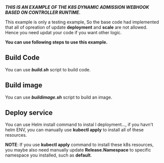 ***THIS IS AN EXAMPLE OF THE K8S DYNAMIC ADMISSION WEBHOOK BASED ON CONTROLLER RUNTIME.***

This example is only a testing example, So the base code had implemented that all of opreation of update **deployment** and **scale** are not allowed. Hence you need updat your code if you want other logic.

**You can use following steps to use this example.**

## Build Code
You can use ***build.sh*** script to build code.

## Build image
You can use ***buildimage.sh*** script to build an image.

## Deploy service
You can use Helm install command to instal l deployment..., if you havn't helm ENV, you can manually use **kubectl apply** to install all of these resources.

**NOTE**: If you use **kubectl apply** command to install these k8s resources, you maybe also need manually update **Release.Namespace** to specific namespace you installed, such as **default**.

